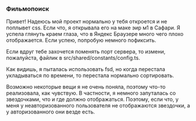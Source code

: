 ### Фильмопоиск

Привет! Надеюсь мой проект нормально у тебя откроется и не поплывет css. Если что, я открывала его на маке эир м1 в Сафари. Я успела глянуть краем глаза, что в Яндекс Браузере много чего плохо отображается. Если успею, попробую немного пофиксить.

Если вдруг тебе захочется поменять порт сервера, то измени, пожалуйста, файлик в src/shared/constants/config.ts.

Как видишь, я пыталась использовать fsd, но когда перестала укладываться по времени, то перестала нормально сортировать.

Возможно некоторые вещи я не очень поняла, поэтому что-то реализовала, как чувствую. В частности, я немного запуталась со звездочками, что и где должно отображаться. Поэтому, если что, у меня у неавторизованного пользователя не отображаются звездочки, а у авторизованного они везде есть.


